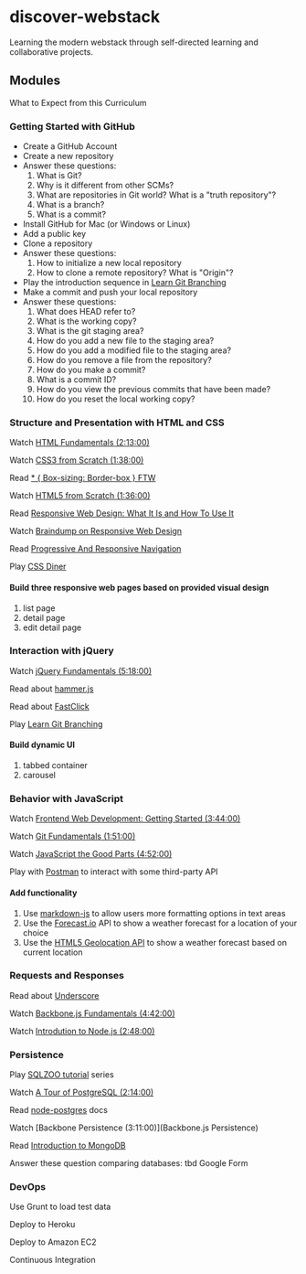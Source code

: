 discover-webstack
=================

Learning the modern webstack through self-directed learning and collaborative projects.


## Modules

What to Expect from this Curriculum

### Getting Started with GitHub

* Create a GitHub Account
* Create a new repository
* Answer these questions:
  1. What is Git?
  2. Why is it different from other SCMs?
  3. What are repositories in Git world? What is a "truth repository"?
  4. What is a branch?
  5. What is a commit?
* Install GitHub for Mac (or Windows or Linux)
* Add a public key
* Clone a repository
* Answer these questions:
  1. How to initialize a new local repository
  2. How to clone a remote repository? What is "Origin"? 
* Play the introduction sequence in [Learn Git Branching](http://pcottle.github.io/learnGitBranching/) 
* Make a commit and push your local repository
* Answer these questions:
  1. What does HEAD refer to?
  1. What is the working copy?
  1. What is the git staging area?
  1. How do you add a new file to the staging area?
  1. How do you add a modified file to the staging area?
  1. How do you remove a file from the repository? 
  1. How do you make a commit?
  1. What is a commit ID?
  1. How do you view the previous commits that have been made? 
  1. How do you reset the local working copy? 

### Structure and Presentation with HTML and CSS

Watch [HTML Fundamentals (2:13:00)](http://pluralsight.com/training/Courses/TableOfContents/html-fundamentals)

Watch [CSS3 from Scratch (1:38:00)](http://pluralsight.com/training/Courses/TableOfContents/css3-from-scratch)

Read [* { Box-sizing: Border-box } FTW](http://www.paulirish.com/2012/box-sizing-border-box-ftw/)

Watch [HTML5 from Scratch (1:36:00)](http://pluralsight.com/training/Courses/TableOfContents/html5-from-scratch)

Read [Responsive Web Design: What It Is and How To Use It](http://www.smashingmagazine.com/2011/01/12/guidelines-for-responsive-web-design/)

Watch [Braindump on Responsive Web Design](http://css-tricks.com/video-screencasts/102-braindump-on-responsive-web-design/)

Read [Progressive And Responsive Navigation](http://www.smashingmagazine.com/2012/02/13/progressive-and-responsive-navigation/)

Play [CSS Diner](http://flukeout.github.io/)

#### Build three responsive web pages based on provided visual design 

1. list page
2. detail page
3. edit detail page

### Interaction with jQuery

Watch [jQuery Fundamentals (5:18:00)](http://pluralsight.com/training/Courses/TableOfContents/jquery-fundamentals)

Read about [hammer.js](http://eightmedia.github.io/hammer.js/)

Read about [FastClick](http://ftlabs.github.io/fastclick/)

Play [Learn Git Branching](http://pcottle.github.io/learnGitBranching/)

#### Build dynamic UI

1. tabbed container
2. carousel

### Behavior with JavaScript

Watch [Frontend Web Development: Getting Started (3:44:00)](http://pluralsight.com/training/Courses/TableOfContents/front-end-web-development-get-started)

Watch [Git Fundamentals (1:51:00)](http://pluralsight.com/training/courses/TableOfContents?courseName=git-fundamentals)

Watch [JavaScript the Good Parts (4:52:00)](http://pluralsight.com/training/Courses/TableOfContents/javascript-good-parts)

Play with [Postman](http://www.getpostman.com/) to interact with some third-party API

#### Add functionality

1. Use [markdown-js](https://github.com/evilstreak/markdown-js) to allow users more formatting options in text areas
2. Use the [Forecast.io](https://developer.forecast.io/) API to show a weather forecast for a location of your choice
3. Use the [HTML5 Geolocation API](http://diveintohtml5.info/geolocation.html) to show a weather forecast based on current location

### Requests and Responses

Read about [Underscore](http://underscorejs.org/)

Watch [Backbone.js Fundamentals (4:42:00)](http://pluralsight.com/training/Courses/TableOfContents/backbone-fundamentals)

Watch [Introdution to Node.js (2:48:00)](http://pluralsight.com/training/Courses/TableOfContents/node-intro)

### Persistence

Play [SQLZOO tutorial](http://sqlzoo.net/wiki/Main_Page) series

Watch [A Tour of PostgreSQL (2:14:00)](http://pluralsight.com/training/courses/TableOfContents?courseName=tekpub-postgres&highlight=rob-sullivan_tekpub-postgres-m1-introduction!rob-sullivan_tekpub-postgres-m5-perf!rob-sullivan_tekpub-postgres-m8-maintenance!rob-sullivan_tekpub-postgres-m4-concurrency!rob-sullivan_tekpub-postgres-m7-psql#tekpub-postgres-m1-introduction)

Read [node-postgres](https://github.com/brianc/node-postgres) docs

Watch [Backbone Persistence (3:11:00)](Backbone.js Persistence)

Read [Introduction to MongoDB](http://docs.mongodb.org/manual/)

Answer these question comparing databases: tbd Google Form

### DevOps

Use Grunt to load test data

Deploy to Heroku

Deploy to Amazon EC2

Continuous Integration
